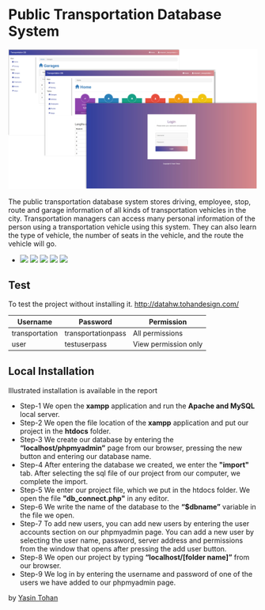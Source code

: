 
# Public Transportation Database System

<img src = "https://github.com/yasintohan/Public-Transportation-System/blob/master/image.jpg">

The public transportation database system stores driving, employee, stop, route and garage information of all kinds of transportation vehicles in the city. Transportation managers can access many personal information of the person using a transportation vehicle using this system. They can also learn the type of vehicle, the number of seats in the vehicle, and the route the vehicle will go.
  
- <img src = "https://img.shields.io/badge/-HTML5-E34F26?style=flat&logo=html5&logoColor=white"> <img src = "https://img.shields.io/badge/-CSS3-1572B6?style=flat&logo=css3&logoColor=white"> <img src="https://img.shields.io/badge/-Bootstrap-563D7C?style=flat&logo=bootstrap&logoColor=white"> <img src="https://img.shields.io/badge/-Php-5A0FC8?style=flat&logo=php&logoColor=white"> <img src="https://img.shields.io/badge/-MySQL-F29111?style=flat&logo=mysql&logoColor=FFFFFF">

## Test
To test the project without installing it.
http://datahw.tohandesign.com/

| Username | Password | Permission |
| ------ | ------ | ------ |
| transportation | transportationpass | All permissions |
| user | testuserpass | View permission only |


## Local Installation
Illustrated installation is available in the report

- Step-1
We open the **xampp** application and run the **Apache and MySQL** local server.
- Step-2
We open the file location of the **xampp** application and put our project in the **htdocs** folder.
- Step-3
We create our database by entering the **“localhost/phpmyadmin”** page from our browser, pressing the new button and entering our database name.
- Step-4
After entering the database we created, we enter the **"import"** tab. After selecting the sql file of our project from our computer, we complete the import.
- Step-5
We enter our project file, which we put in the htdocs folder. We open the file **"db_connect.php"** in any editor.
- Step-6
We write the name of the database to the **“$dbname”** variable in the file we open.
- Step-7 
To add new users, you can add new users by entering the user accounts section on our phpmyadmin page. You can add a new user by selecting the user name, password, server address and permissions from the window that opens after pressing the add user button.
- Step-8
We open our project by typing **“localhost/[folder name]”** from our browser.
- Step-9
We log in by entering the username and password of one of the users we have added to our phpmyadmin page.

by [Yasin Tohan](https://github.com/yasintohan)